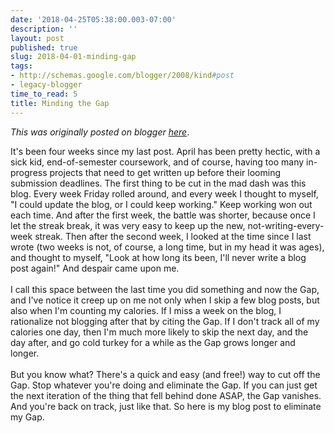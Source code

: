```yaml
---
date: '2018-04-25T05:38:00.003-07:00'
description: ''
layout: post
published: true
slug: 2018-04-01-minding-gap
tags:
- http://schemas.google.com/blogger/2008/kind#post
- legacy-blogger
time_to_read: 5
title: Minding the Gap
---
```


*This was originally posted on blogger [here](https://thedadphd.blogspot.com/2018/04/minding-gap.html)*.

It's been four weeks since my last post. April has been pretty hectic, with a sick kid, end-of-semester coursework, and of course, having too many in-progress projects that need to get written up before their looming submission deadlines. The first thing to be cut in the mad dash was this blog. Every week Friday rolled around, and every week I thought to myself, "I could update the blog, or I could keep working." Keep working won out each time. And after the first week, the battle was shorter, because once I let the streak break, it was very easy to keep up the new, not-writing-every-week streak. Then after the second week, I looked at the time since I last wrote (two weeks is not, of course, a long time, but in my head it was ages), and thought to myself, "Look at how long its been, I'll never write a blog post again!" And despair came upon me.<br />
<br />
I call this space between the last time you did something and now the Gap, and I've notice it creep up on me not only when I skip a few blog posts, but also when I'm counting my calories. If I miss a week on the blog, I rationalize not blogging after that by citing the Gap. If I don't track all of my calories one day, then I'm much more likely to skip the next day, and the day after, and go cold turkey for a while as the Gap grows longer and longer.<br />
<br />
But you know what? There's a quick and easy (and free!) way to cut off the Gap. Stop whatever you're doing and eliminate the Gap. If you can just get the next iteration of the thing that fell behind done ASAP, the Gap vanishes. And you're back on track, just like that. So here is my blog post to eliminate my Gap.